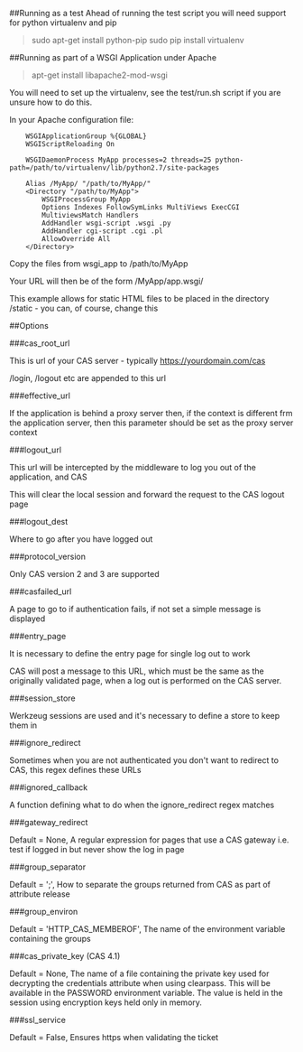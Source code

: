 
##Running as a test
Ahead of running the test script you will need support for python virtualenv and pip

> sudo apt-get install python-pip
> sudo pip install virtualenv

##Running as part of a WSGI Application under Apache

> apt-get install libapache2-mod-wsgi

You will need to set up the virtualenv, see the test/run.sh script if you are unsure how to do this.

In your Apache configuration file:

```
    WSGIApplicationGroup %{GLOBAL}
    WSGIScriptReloading On

    WSGIDaemonProcess MyApp processes=2 threads=25 python-path=/path/to/virtualenv/lib/python2.7/site-packages

    Alias /MyApp/ "/path/to/MyApp/"
    <Directory "/path/to/MyApp">
        WSGIProcessGroup MyApp
        Options Indexes FollowSymLinks MultiViews ExecCGI
        MultiviewsMatch Handlers
        AddHandler wsgi-script .wsgi .py
        AddHandler cgi-script .cgi .pl
        AllowOverride All
    </Directory>
```

Copy the files from wsgi_app to /path/to/MyApp

Your URL will then be of the form /MyApp/app.wsgi/

This example allows for static HTML files to be placed in the directory /static - you can, of course, change this

##Options

###cas_root_url

This is url of your CAS server - typically https://yourdomain.com/cas

/login, /logout etc are appended to this url

###effective_url

If the application is behind a proxy server then, if the context is different frm the application server, then this parameter should be set as the proxy server context 

###logout_url

This url will be intercepted by the middleware to log you out of the application, and CAS

This will clear the local session and forward the request to the CAS logout page

###logout_dest

Where to go after you have logged out

###protocol_version

Only CAS version 2 and 3 are supported

###casfailed_url

A page to go to if authentication fails, if not set a simple message is displayed

###entry_page

It is necessary to define the entry page for single log out to work

CAS will post a message to this URL, which must be the same as the originally validated page, when a log out is performed on the CAS server.

###session_store

Werkzeug sessions are used and it's necessary to define a store to keep them in

###ignore_redirect

Sometimes when you are not authenticated you don't want to redirect to CAS, this regex defines these URLs

###ignored_callback

A function defining what to do when the ignore_redirect regex matches

###gateway_redirect

Default = None, A regular expression for pages that use a CAS gateway i.e. test if logged in but never show the log in page

###group_separator

Default = ';', How to separate the groups returned from CAS as part of attribute release

###group_environ

Default = 'HTTP_CAS_MEMBEROF', The name of the environment variable containing the groups

###cas_private_key (CAS 4.1)

Default = None, The name of a file containing the private key used for decrypting the credentials attribute when using clearpass. This will be available in the PASSWORD environment variable. The value is held in the session using encryption keys held only in memory.

###ssl_service

Default = False, Ensures https when validating the ticket
